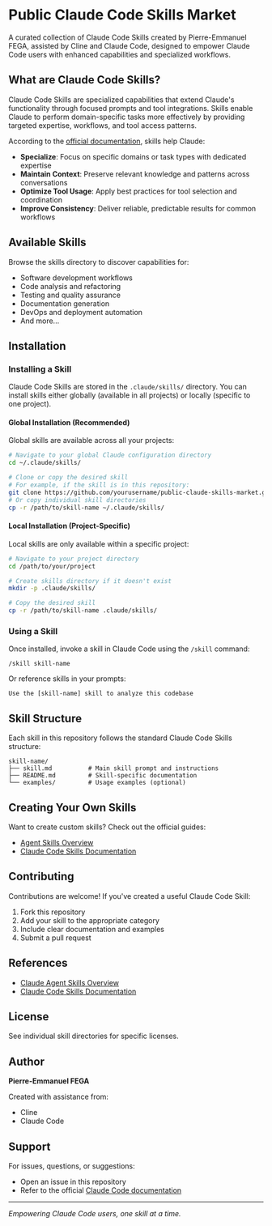 # Public Claude Code Skills Market

A curated collection of Claude Code Skills created by Pierre-Emmanuel FEGA, assisted by Cline and Claude Code, designed to empower Claude Code users with enhanced capabilities and specialized workflows.

## What are Claude Code Skills?

Claude Code Skills are specialized capabilities that extend Claude's functionality through focused prompts and tool integrations. Skills enable Claude to perform domain-specific tasks more effectively by providing targeted expertise, workflows, and tool access patterns.

According to the [official documentation](https://docs.claude.com/en/docs/agents-and-tools/agent-skills/overview#why-use-skills), skills help Claude:

- **Specialize**: Focus on specific domains or task types with dedicated expertise
- **Maintain Context**: Preserve relevant knowledge and patterns across conversations
- **Optimize Tool Usage**: Apply best practices for tool selection and coordination
- **Improve Consistency**: Deliver reliable, predictable results for common workflows

## Available Skills

Browse the skills directory to discover capabilities for:

- Software development workflows
- Code analysis and refactoring
- Testing and quality assurance
- Documentation generation
- DevOps and deployment automation
- And more...

## Installation

### Installing a Skill

Claude Code Skills are stored in the `.claude/skills/` directory. You can install skills either globally (available in all projects) or locally (specific to one project).

#### Global Installation (Recommended)

Global skills are available across all your projects:

```bash
# Navigate to your global Claude configuration directory
cd ~/.claude/skills/

# Clone or copy the desired skill
# For example, if the skill is in this repository:
git clone https://github.com/yourusername/public-claude-skills-market.git
# Or copy individual skill directories
cp -r /path/to/skill-name ~/.claude/skills/
```

#### Local Installation (Project-Specific)

Local skills are only available within a specific project:

```bash
# Navigate to your project directory
cd /path/to/your/project

# Create skills directory if it doesn't exist
mkdir -p .claude/skills/

# Copy the desired skill
cp -r /path/to/skill-name .claude/skills/
```

### Using a Skill

Once installed, invoke a skill in Claude Code using the `/skill` command:

```
/skill skill-name
```

Or reference skills in your prompts:

```
Use the [skill-name] skill to analyze this codebase
```

## Skill Structure

Each skill in this repository follows the standard Claude Code Skills structure:

```
skill-name/
├── skill.md          # Main skill prompt and instructions
├── README.md         # Skill-specific documentation
└── examples/         # Usage examples (optional)
```

## Creating Your Own Skills

Want to create custom skills? Check out the official guides:

- [Agent Skills Overview](https://docs.claude.com/en/docs/agents-and-tools/agent-skills/overview#why-use-skills)
- [Claude Code Skills Documentation](https://docs.claude.com/en/docs/claude-code/skills)

## Contributing

Contributions are welcome! If you've created a useful Claude Code Skill:

1. Fork this repository
2. Add your skill to the appropriate category
3. Include clear documentation and examples
4. Submit a pull request

## References

- [Claude Agent Skills Overview](https://docs.claude.com/en/docs/agents-and-tools/agent-skills/overview#why-use-skills)
- [Claude Code Skills Documentation](https://docs.claude.com/en/docs/claude-code/skills)

## License

See individual skill directories for specific licenses.

## Author

**Pierre-Emmanuel FEGA**

Created with assistance from:
- Cline
- Claude Code

## Support

For issues, questions, or suggestions:
- Open an issue in this repository
- Refer to the official [Claude Code documentation](https://docs.claude.com/en/docs/claude-code)

---

*Empowering Claude Code users, one skill at a time.*
